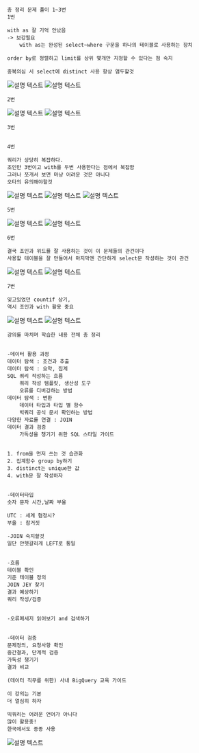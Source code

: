 ```
총 정리 문제 풀이 1~3번
1번

with as 잘 기억 안났음
-> 보강필요
    with as는 완성된 select~where 구문을 하나의 테이블로 사용하는 장치

order by로 정렬하고 limit를 상위 몇개만 지정할 수 있다는 점 숙지

중복의심 시 select에 distinct 사용 항상 염두할것
```
![설명 텍스트](./img/12020033.png)
![설명 텍스트](./img/12021224.png)

```
2번
```
![설명 텍스트](./img/12020043.png)
![설명 텍스트](./img/12021244.png)


```
3번


```


```
4번

쿼리가 상당히 복잡하다.
조인만 3번이고 with를 두번 사용한다는 점에서 복잡함
그러나 쪼개서 보면 마냥 어려운 것은 아니다
오타의 유의해야할것
```
![설명 텍스트](./img/12021321.png)
![설명 텍스트](./img/12021323.png)
![설명 텍스트](./img/12021325.png)
```
5번
```
![설명 텍스트](./img/12021336.png)
![설명 텍스트](./img/12021339.png)

```
6번

결국 조인과 위드를 잘 사용하는 것이 이 문제들의 관건이다
사용할 테이블을 잘 만들어서 마지막엔 간단하게 select문 작성하는 것이 관건
```
![설명 텍스트](./img/12021354.png)
![설명 텍스트](./img/12021356.png)
```
7번

잊고있었던 countif 상기,
역시 조인과 with 활용 중요
```
![설명 텍스트](./img/12021412.png)
![설명 텍스트](./img/12021414.png)

```
강의를 마치며 학습한 내용 전체 총 정리


-데이터 활용 과정
데이터 탐색 : 조건과 추출
데이터 탐색 : 요약, 집계
SQL 쿼리 작성하는 흐름
    쿼리 작성 템플릿, 생산성 도구
    오류를 디버깅하는 방법
데이터 탐색 : 변환
    데이터 타입과 타입 별 함수
    빅쿼리 공식 문서 확인하는 방법
다양한 자료를 연결 : JOIN
데이터 결과 검증
    가독성을 챙기기 위한 SQL 스타일 가이드


1. from을 먼저 쓰는 것 습관화
2. 집계함수 group by하기
3. distinct는 unique한 값
4. with문 잘 작성하자


-데이터타입
숫자 문자 시간,날짜 부울

UTC : 세계 협정시?
부울 : 참거짓

-JOIN 숙지할것
일단 안헷갈리게 LEFT로 통일


-흐름
테이블 확인
기준 테이블 정의
JOIN JEY 찾기
결과 예상하기
쿼리 작성/검증


-오류메세지 읽어보기 and 검색하기


-데이터 검증
문제정의, 요청사항 확인
중간결과, 단계적 검증
가독성 챙기기
결과 비교
```
```
(데이터 직무를 위한) 사내 BigQuery 교육 가이드

이 강의는 기본
더 열심히 하자

빅쿼리는 어려운 언어가 아니다
많이 활용중!
한국에서도 종종 사용
```
![설명 텍스트](./img/12021901.png)
